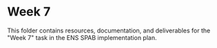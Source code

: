 # Week 7

This folder contains resources, documentation, and deliverables for the "Week 7" task in the ENS SPAB implementation plan.
